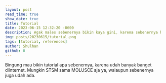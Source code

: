 ```yaml
---
layout: post
read_time: true
show_date: true
title: Tutorial
date: 2023-06-15 12:32:20 -0600
description: Agak males sebenernya bikin kaya gini, karena sebenernya hal-hal kaya gini udah banyak ada. Cuma kebanyakan ya dalam bahasa inggris, jadi sebenernya masalahnya bukan kurangnya bahan belajar, tapi kemampuan berbahasa aja.
img: posts/20230615/tutorial.png 
tags: [tutorial, references]
author: Shulhan
github: 0
---
```


Bingung mau bikin tutorial apa sebenernya, karena udah banyak banget diinternet. Mungkin STSM sama MOLUSCE aja ya, walaupun sebenernya juga udah ada.

